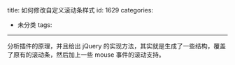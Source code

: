 title: 如何修改自定义滚动条样式
id: 1629
categories:
  - 未分类
tags:
---

分析插件的原理，并且给出 jQuery 的实现方法，其实就是生成了一些结构，覆盖了原有的滚动条，然后加上一些 mouse 事件的滚动支持。